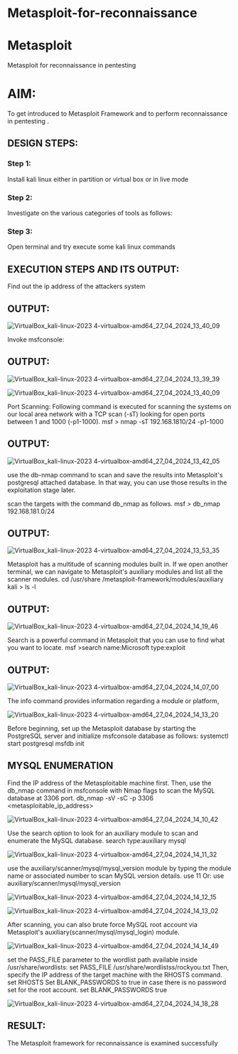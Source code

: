 # Metasploit-for-reconnaissance
# Metasploit
Metasploit for reconnaissance in pentesting

# AIM:

To get introduced to Metasploit Framework and to  perform reconnaissance  in pentesting .

## DESIGN STEPS:

### Step 1:

Install kali linux either in partition or virtual box or in live mode

### Step 2:

Investigate on the various categories of tools as follows:

### Step 3:

Open terminal and try execute some kali linux commands

## EXECUTION STEPS AND ITS OUTPUT:

Find out the ip address of the attackers system

## OUTPUT:

![VirtualBox_kali-linux-2023 4-virtualbox-amd64_27_04_2024_13_40_09](https://github.com/MaheshS03/EH-EX-5/assets/128498431/549d9a97-87db-4e89-9410-4d875d7386e2)

Invoke msfconsole:
## OUTPUT:

![VirtualBox_kali-linux-2023 4-virtualbox-amd64_27_04_2024_13_39_39](https://github.com/MaheshS03/EH-EX-5/assets/128498431/cefff48d-99e2-46cd-8f86-ebe7906b38fa)

![VirtualBox_kali-linux-2023 4-virtualbox-amd64_27_04_2024_13_40_09](https://github.com/MaheshS03/EH-EX-5/assets/128498431/f02dbf89-8ebe-4cf0-8886-57b9bc687a31)

Port Scanning:
Following command is executed for scanning the systems on our local area network with a TCP scan (-sT) looking for open ports between 1 and 1000 (-p1-1000).
msf >  nmap -sT 192.168.1810/24 -p1-1000
## OUTPUT:

![VirtualBox_kali-linux-2023 4-virtualbox-amd64_27_04_2024_13_42_05](https://github.com/MaheshS03/EH-EX-5/assets/128498431/50eb7e77-0f6e-4db8-99f6-7efaf523e57c)

use the db-nmap command to scan and save the results into Metasploit's postgresql attached database. In that way, you can use those results in the exploitation stage later.

scan the targets with the command db_nmap as follows.
msf > db_nmap 192.168.181.0/24
## OUTPUT:

![VirtualBox_kali-linux-2023 4-virtualbox-amd64_27_04_2024_13_53_35](https://github.com/MaheshS03/EH-EX-5/assets/128498431/ea62aaa6-5246-4c75-bcf3-c609c376f285)

Metasploit has a multitude of scanning modules built in. If we open another terminal, we can navigate to Metasploit's auxiliary modules and list all the scanner modules.
cd /usr/share /metasploit-framework/modules/auxiliary
kali > ls -l
## OUTPUT:

![VirtualBox_kali-linux-2023 4-virtualbox-amd64_27_04_2024_14_19_46](https://github.com/MaheshS03/EH-EX-5/assets/128498431/82bac371-c6e9-441c-a99d-b604c46eca7f)

Search is a powerful command in Metasploit that you can use to find what you want to locate. 
msf >search name:Microsoft type:exploit

## OUTPUT:

![VirtualBox_kali-linux-2023 4-virtualbox-amd64_27_04_2024_14_07_00](https://github.com/MaheshS03/EH-EX-5/assets/128498431/bbbfc199-35cc-4fe7-9b13-9bfb414808a6)

The info command provides information regarding a module or platform,

![VirtualBox_kali-linux-2023 4-virtualbox-amd64_27_04_2024_14_13_20](https://github.com/MaheshS03/EH-EX-5/assets/128498431/6cb1c219-af75-4643-85ed-b763a58f2359)

Before beginning, set up the Metasploit database by starting the PostgreSQL server and initialize msfconsole database as follows:
systemctl start postgresql
msfdb init
## MYSQL ENUMERATION
Find the IP address of the Metasploitable machine first. Then, use the db_nmap command in msfconsole with Nmap flags to scan the MySQL database at 3306 port.
db_nmap -sV -sC -p 3306 <metasploitable_ip_address>

![VirtualBox_kali-linux-2023 4-virtualbox-amd64_27_04_2024_14_10_42](https://github.com/MaheshS03/EH-EX-5/assets/128498431/efa35bbf-1ff9-48ec-986a-71d36b7dbc1f)

Use the search option to look for an auxiliary module to scan and enumerate the MySQL database.
search type:auxiliary mysql

![VirtualBox_kali-linux-2023 4-virtualbox-amd64_27_04_2024_14_11_32](https://github.com/MaheshS03/EH-EX-5/assets/128498431/a041266c-2289-47b6-960c-62dc6b84539a)

use the auxiliary/scanner/mysql/mysql_version module by typing the module name or associated number to scan MySQL version details.
use 11
Or:
use auxiliary/scanner/mysql/mysql_version

![VirtualBox_kali-linux-2023 4-virtualbox-amd64_27_04_2024_14_12_15](https://github.com/MaheshS03/EH-EX-5/assets/128498431/9c62919f-b699-4b6a-860b-01e0ab622829)

![VirtualBox_kali-linux-2023 4-virtualbox-amd64_27_04_2024_14_13_02](https://github.com/MaheshS03/EH-EX-5/assets/128498431/f15e38a9-99de-46c0-80ac-06cd985dc387)

After scanning, you can also brute force MySQL root account via Metasploit's auxiliary(scanner/mysql/mysql_login) module.

![VirtualBox_kali-linux-2023 4-virtualbox-amd64_27_04_2024_14_14_49](https://github.com/MaheshS03/EH-EX-5/assets/128498431/29bc5c89-750e-4629-8722-9562eef605c5)

set the PASS_FILE parameter to the wordlist path available inside /usr/share/wordlists:
set PASS_FILE /usr/share/wordlistss/rockyou.txt
Then, specify the IP address of the target machine with the RHOSTS command.
set RHOSTS <metasploitable-ip-address>
Set BLANK_PASSWORDS to true in case there is no password set for the root account.
set BLANK_PASSWORDS true

![VirtualBox_kali-linux-2023 4-virtualbox-amd64_27_04_2024_14_18_28](https://github.com/MaheshS03/EH-EX-5/assets/128498431/9d79739f-1769-48e6-a898-43931c69ead1)



## RESULT:
The Metasploit framework for reconnaissance is  examined successfully
